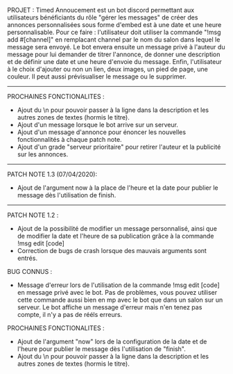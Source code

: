 PROJET : Timed Annoucement est un bot discord permettant aux utilisateurs bénéficiants du rôle "gérer les messages" de créer des annonces personnalisées sous forme d'embed est à une date et une heure personnalisable.
Pour ce faire : l'utilisateur doit utiliser la commande "!msg add #[channel]" en remplacant channel par le nom du salon dans lequel le message sera envoyé. Le bot envera ensuite un message privé à l'auteur du message pour lui demander de titrer l'annonce, de donner une description et de définir une date et une heure d'envoie du message. Enfin, l'utilisateur à le choix d'ajouter ou non un lien, deux images, un pied de page, une couleur. Il peut aussi prévisualiser le message ou le supprimer.

-------------------------------------------------------

PROCHAINES FONCTIONALITES :
- Ajout du \n pour pouvoir passer à la ligne dans la description et les autres zones de textes (hormis le titre).
- Ajout d'un message lorsque le bot arrive sur un serveur.
- Ajout d'un message d'annonce pour énoncer les nouvelles fonctionnalités à chaque patch note.
- Ajout d'un grade "serveur prioritaire" pour retirer l'auteur et la publicité sur les annonces.

-----------------------------------------------------

PATCH NOTE 1.3 (07/04/2020): 
- Ajout de l'argument now à la place de l'heure et la date pour publier le message dès l'utilisation de finish.

---------------------------------------------------

PATCH NOTE 1.2 :
- Ajout de la possibilité de modifier un message personnalisé, ainsi que de modifier la date et l'heure de sa publication grâce à la commande !msg edit [code]
- Correction de bugs de crash lorsque des mauvais arguments sont entrés.

BUG CONNUS :
- Message d'erreur lors de l'utilisation de la commande !msg edit [code] en message privé avec le bot. Pas de problèmes, vous pouvez utiliser cette commande aussi bien en mp avec le bot que dans un salon sur un serveur. Le bot affiche un message d'erreur mais n'en tenez pas compte, il n'y a pas de rééls erreurs.

PROCHAINES FONCTIONALITES :
- Ajout de l'argument "now" lors de la configuration de la date et de l'heure pour publier le message dès l'utilisation de "finish".
- Ajout du \n pour pouvoir passer à la ligne dans la description et les autres zones de textes (hormis le titre).
